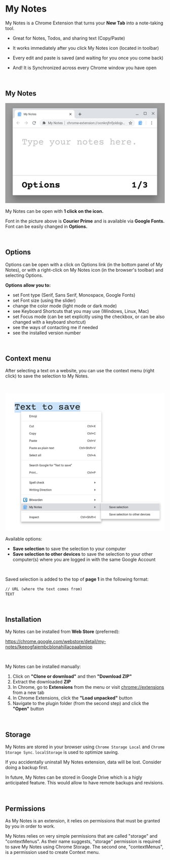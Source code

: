 # My Notes

My Notes is a Chrome Extension that turns your **New Tab** into a note-taking tool.

- Great for Notes, Todos, and sharing text (Copy/Paste)

- It works immediately after you click My Notes icon (located in toolbar)

- Every edit and paste is saved (and waiting for you once you come back)

- And! It is Synchronized across every Chrome window you have open

<br>

## My Notes

![My Notes](image.png)

My Notes can be open with **1 click on the icon.**

Font in the picture above is **Courier Prime** and is available via **Google Fonts.**
Font can be easily changed in **Options.**

<br>

## Options

Options can be open with a click on Options link (in the bottom panel of My Notes),
or with a right-click on My Notes icon (in the browser's toolbar) and selecting Options.

**Options allow you to:**

- set Font type (Serif, Sans Serif, Monospace, Google Fonts)
- set Font size (using the slider)
- change the color mode (light mode or dark mode)
- see Keyboard Shortcuts that you may use (Windows, Linux, Mac)
- set Focus mode (can be set explicitly using the checkbox, or can be also changed with a keyboard shortcut)
- see the ways of contacting me if needed
- see the installed version number

<br>

## Context menu

After selecting a text on a website, you can use the context menu (right click)
to save the selection to My Notes.

<br>

![Context Menu](context-menu.png)


Available options:

- **Save selection** to save the selection to your computer
- **Save selection to other devices** to save the selection to your other computer(s)
where you are logged in with the same Google Account

<br>

Saved selection is added to the top of **page 1** in the following format:

```
// URL (where the text comes from)
TEXT
```

<br>

## Installation

My Notes can be installed from **Web Store** (preferred):

https://chrome.google.com/webstore/detail/my-notes/lkeeogfaiembcblonahillacpaabmiop

<br>

My Notes can be installed manually:

1. Click on **"Clone or download"** and then **"Download ZIP"**
2. Extract the downloaded **ZIP**
3. In Chrome, go to **Extensions** from the menu or visit [chrome://extensions](chrome://extensions) from a new tab
4. In Chrome Extensions, click the **"Load unpacked"** button
5. Navigate to the plugin folder (from the second step) and click the **"Open"** button

<br>

## Storage

My Notes are stored in your browser using `Chrome Storage Local` and `Chrome Storage Sync`.
`localStorage` is used to optimize saving.

If you accidentally uninstall My Notes extension, data will be lost. Consider doing a backup first.

In future, My Notes can be stored in Google Drive which is a higly anticipated feature.
This would allow to have remote backups and revisions.

<br>

## Permissions

As My Notes is an extension, it relies on permissions that must be granted by you in order to work.

My Notes relies on very simple permissions that are called "storage" and "contextMenus".
As their name suggests, "storage" permission is required to save My Notes using Chrome Storage.
The second one, "contextMenus", is a permission used to create Context menu.
